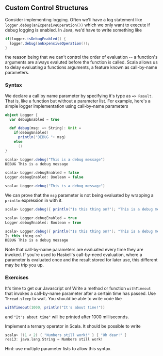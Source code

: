 ## Custom Control Structures

Consider implementing logging. Often we'll have a log statement like `logger.debug(anExpensiveOperation())` which we only want to execute if debug logging is enabled. In Java, we'd have to write something like

~~~ java
if(logger.isDebugEnabled() {
  logger.debug(anExpensiveOperation());
}
~~~

the reason being that we can't control the order of evaluation -- a function's arguments are always evaluted before the function is called. Scala allows us to delay evaluating a functions arguments, a feature known as call-by-name parameters.

### Syntax

We declare a call by name parameter by specifying it's type as `=> Result`. That is, like a function but without a parameter list. For example, here's a simple logger implementation using call-by-name parameters

~~~ scala
object Logger {
  var debugEnabled = true

  def debug(msg: => String): Unit =
    if(debugEnabled)
      println("DEBUG "+ msg)
    else
      ()
}

scala> Logger.debug("This is a debug message")
DEBUG This is a debug message

scala> Logger.debugEnabled = false
Logger.debugEnabled: Boolean = false

scala> Logger.debug("This is a debug message")

~~~

We can prove that the `msg` parameter is not being evaluated by wrapping a `println` expression in with it.

~~~ scala
scala> Logger.debug({ println("Is this thing on?"); "This is a debug message" })

scala> Logger.debugEnabled = true
Logger.debugEnabled: Boolean = true

scala> Logger.debug({ println("Is this thing on?"); "This is a debug message" })
Is this thing on?
DEBUG This is a debug message

~~~

Note that call-by-name parameters are evaluated every time they are invoked. If you're used to Haskell's call-by-need evaluation, where a parameter is evaluated once and the result stored for later use, this different may be trip you up.

### Exercises

It's time to get our Javascript on! Write a method or function `withTimeout` that invokes a call-by-name parameter after a certain time has passed. Use `Thread.sleep` to wait. You should be able to write code like

~~~ scala
withTimeout(1000, println("It's about time!"))
~~~

and `"It's about time"` will be printed after 1000 milliseconds.


Implement a ternary operator in Scala. It should be possible to write

~~~ scala
scala> ?(1 < 2) { "Numbers still work!" } { "Oh dear!" }
res13: java.lang.String = Numbers still work!

~~~

Hint: use multiple parameter lists to allow this syntax.
